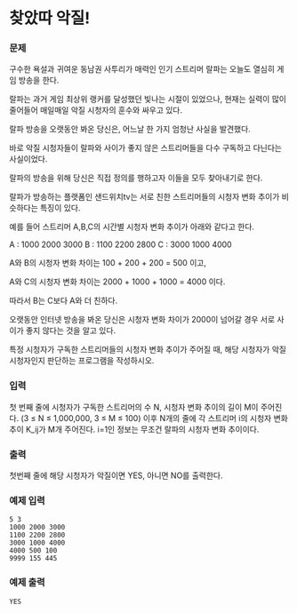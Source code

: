 # 찾았따 악질!

### 문제

 구수한 욕설과 귀여운 동남권 사투리가 매력인 인기 스트리머 랄파는 오늘도 열심히 게임 방송을 한다.
 
 랄파는 과거 게임 최상위 랭커를 달성했던 빛나는 시절이 있었으나, 현재는 실력이 많이 줄어들어 매일매일 악질 시청자의 훈수와 싸우고 있다.
 
 랄파 방송을 오랫동안 봐온 당신은, 어느날 한 가지 엄청난 사실을 발견했다.
 
 바로 악질 시청자들이 랄파와 사이가 좋지 않은 스트리머들을 다수 구독하고 다닌다는 사실이었다.
 
 랄파의 방송을 위해 당신은 직접 정의를 행하고자 이들을 모두 찾아내기로 한다.
 
 
 랄파가 방송하는 플랫폼인 샌드위치tv는 서로 친한 스트리머들의 시청자 변화 추이가 비슷하다는 특징이 있다.
 
 예를 들어 스트리머 A,B,C의 시간별 시청자 변화 추이가 아래와 같다고 한다.
 
 A : 1000 2000 3000
 B : 1100 2200 2800
 C : 3000 1000 4000
 
 A와 B의 시청자 변화 차이는 100 + 200 + 200 = 500 이고,
 
 A와 C의 시청자 변화 차이는 2000 + 1000 + 1000 = 4000 이다.
 
 따라서 B는 C보다 A와 더 친하다.
 
 오랫동안 인터넷 방송을 봐온 당신은 시청자 변화 차이가 2000이 넘어갈 경우 서로 사이가 좋지 않다는 것을 알고 있다.
 
 특정 시청자가 구독한 스트리머들의 시청자 변화 추이가 주어질 때, 해당 시청자가 악질 시청자인지 판단하는 프로그램을 작성하시오.
  
### 입력

첫 번째 줄에 시청자가 구독한 스트리머의 수 N, 시청자 변화 추이의 길이 M이 주어진다. (3 ≤ N ≤ 1,000,000, 3 ≤ M ≤ 100)
이후 N개의 줄에 각 스트리머 i의 시청자 변화 추이 K_ij가 M개 주어진다. 
i=1인 정보는 무조건 랄파의 시청자 변화 추이이다.


### 출력

첫번째 줄에 해당 시청자가 악질이면 YES, 아니면 NO를 출력한다.



### 예제 입력

```
5 3
1000 2000 3000
1100 2200 2800
3000 1000 4000
4000 500 100
9999 155 445
```

### 예제 출력

```
YES
```
